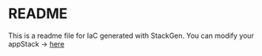 # README
This is a readme file for IaC generated with StackGen.
You can modify your appStack -> [here](http://main.dev.stackgen.com/appstacks/5cacac67-28e8-4526-bf4e-88df3ca686ff)
